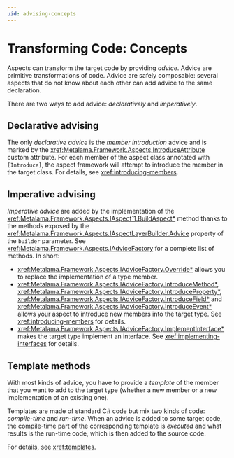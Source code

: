 ```yaml
---
uid: advising-concepts
---
```


# Transforming Code: Concepts

Aspects can transform the target code by providing _advice_. Advice are primitive transformations of code. Advice are safely composable: several aspects that do not know about each other can add advice to the same declaration.

There are two ways to add advice: _declaratively_ and _imperatively_.

## Declarative advising

The only _declarative advice_ is the _member introduction_ advice and is marked by the <xref:Metalama.Framework.Aspects.IntroduceAttribute> custom attribute. For each member of the aspect class annotated with `[Introduce]`, the aspect framework will attempt to introduce the member in the target class. For details, see <xref:introducing-members>.

## Imperative advising

_Imperative advice_ are added by the implementation of the <xref:Metalama.Framework.Aspects.IAspect`1.BuildAspect*> method thanks to the methods exposed by the <xref:Metalama.Framework.Aspects.IAspectLayerBuilder.Advice> property of the `builder` parameter. See <xref:Metalama.Framework.Aspects.IAdviceFactory> for a complete list of methods. In short:

* <xref:Metalama.Framework.Aspects.IAdviceFactory.Override*> allows you to replace the implementation of a type member.
* <xref:Metalama.Framework.Aspects.IAdviceFactory.IntroduceMethod*>, <xref:Metalama.Framework.Aspects.IAdviceFactory.IntroduceProperty*>, <xref:Metalama.Framework.Aspects.IAdviceFactory.IntroduceField*> and <xref:Metalama.Framework.Aspects.IAdviceFactory.IntroduceEvent*> allows your aspect to introduce new members into the target type. See <xref:introducing-members> for details.
* <xref:Metalama.Framework.Aspects.IAdviceFactory.ImplementInterface*> makes the target type implement an interface. See <xref:implementing-interfaces> for details.

## Template methods

With most kinds of advice, you have to provide a _template_ of the member that you want to add to the target type (whether a new member or a new implementation of an existing one).

Templates are made of standard C# code but mix two kinds of code: _compile-time_ and _run-time_. When an advice is added to some target code, the compile-time part of the corresponding template is _executed_ and what results is the run-time code, which is then added to the source code.

For details, see <xref:templates>.